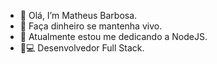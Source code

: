 - 👋 Olá, I’m Matheus Barbosa.
- 🏃‍ Faça dinheiro se mantenha vivo.
- 👀 Atualmente estou me dedicando a NodeJS.
- 📱💻 Desenvolvedor Full Stack.
